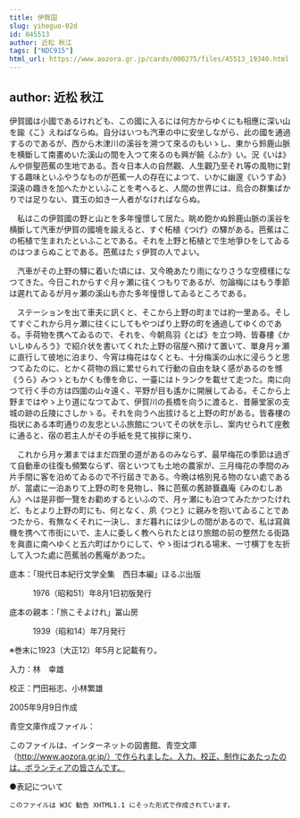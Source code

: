 ```yaml
---
title: 伊賀国
slug: yiheguo-02d
id: 045513
author: 近松 秋江
tags: ["NDC915"]
html_url: https://www.aozora.gr.jp/cards/000275/files/45513_19340.html
---
```


## author: 近松 秋江

伊賀國は小國であるけれども、この國に入るには何方からゆくにも相應に深い山を踰《こ》えねばならぬ。自分はいつも汽車の中に安坐しながら、此の國を通過するのであるが、西から木津川の溪谷を溯つて來るのもいゝし、東から鈴鹿山脈を横斷して南畫めいた溪山の間を入つて來るのも興が饒《ふか》い。況《いは》んや俳聖芭蕉の生地である。吾々日本人の自然觀、人生觀乃至それ等の風物に對する趣味といふやうなものが芭蕉一人の存在によつて、いかに幽邃《いうすゐ》深遠の趣きを加へたかといふことを考へると、人間の世界には、烏合の群集ばかりでは足りない、寶玉の如き一人者がなければならぬ。

　私はこの伊賀國の野と山とを多年憧憬して居た。眺め飽かぬ鈴鹿山脈の溪谷を横斷して汽車が伊賀の國境を踰えると、すぐ柘植《つげ》の驛がある。芭蕉はこの柘植で生まれたといふことである。それを上野と柘植とで生地爭ひをしてゐるのはつまらぬことである。芭蕉はたゞ伊賀の人でよい。

　汽車がその上野の驛に着いた頃には、又今晩あたり雨になりさうな空模樣になつてきた。今日これからすぐ月ヶ瀬に往くつもりであるが、勿論梅にはもう季節は遲れてゐるが月ヶ瀬の溪山も亦た多年憧憬してゐるところである。

　ステーションを出て車夫に訊くと、そこから上野の町までは約一里ある。そしてすぐこれから月ヶ瀬に往くにしてもやつぱり上野の町を通過してゆくのである。手荷物を携へてゐるので、それを、今朝鳥羽《とば》を立つ時、皆春樓《かいしゆんろう》で紹介状を書いてくれた上野の宿屋へ預けて置いて、單身月ヶ瀬に直行して彼地に泊まり、今宵は梅花はなくとも、十分梅溪の山水に浸らうと思つてゐたのに、とかく荷物の爲に累せられて行動の自由を缺く感があるのを憾《うら》みつゝともかくも俥を命じ、一臺にはトランクを載せて走つた。南に向つて行く手の方は四圍の山々遠く、平野が目も遙かに開展してゐる。そこから上野まではやゝ上り道になつてゐて、伊賀川の長橋を向うに渡ると、昔藤堂家の支城の跡の丘陵にさしかゝる。それを向うへ出拔けると上野の町がある。皆春樓の指状にある本町通りの友忠といふ旅館についてその状を示し、案内せられて座敷に通ると、宿の若主人がその手紙を見て挨拶に來り、

　これから月ヶ瀬まではまだ四里の道があるのみならず、最早梅花の季節は過ぎて自動車の往復も頻繁ならず、宿といつても土地の農家が、三月梅花の季間のみ片手間に客を泊めてゐるので不行屆きである。今晩は格別見る物のない處であるが、當處に一泊ありて上野の町を見物し、殊に芭蕉の舊跡簔蟲庵《みのむしあん》へは是非御一覽をお勸めするといふので、月ヶ瀬にも泊つてみたかつたけれど、もとより上野の町にも、何となく、夙《つと》に親みを抱いてゐることであつたから、有無なくそれに一決し、まだ暮れには少しの間があるので、私は寫眞機を携へて市街にいで、主人に委しく教へられたとほり旅館の前の整然たる街路を眞直に南へゆくと五六町ばかりにして、やゝ街はづれる場末、一寸横丁を左折して入つた處に芭蕉翁の舊庵があつた。













底本：「現代日本紀行文学全集　西日本編」ほるぷ出版


　　　1976（昭和51）年8月1日初版発行

底本の親本：「旅こそよけれ」冨山房

　　　1939（昭和14）年7月発行

※巻末に1923（大正12）年5月と記載有り。

入力：林　幸雄

校正：門田裕志、小林繁雄

2005年9月9日作成

青空文庫作成ファイル：

このファイルは、インターネットの図書館、青空文庫（http://www.aozora.gr.jp/）で作られました。入力、校正、制作にあたったのは、ボランティアの皆さんです。











●表記について


	このファイルは W3C 勧告 XHTML1.1 にそった形式で作成されています。